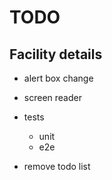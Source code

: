 # TODO


## Facility details

- alert box change
- screen reader
- tests
  - unit
  - e2e

- remove todo list
